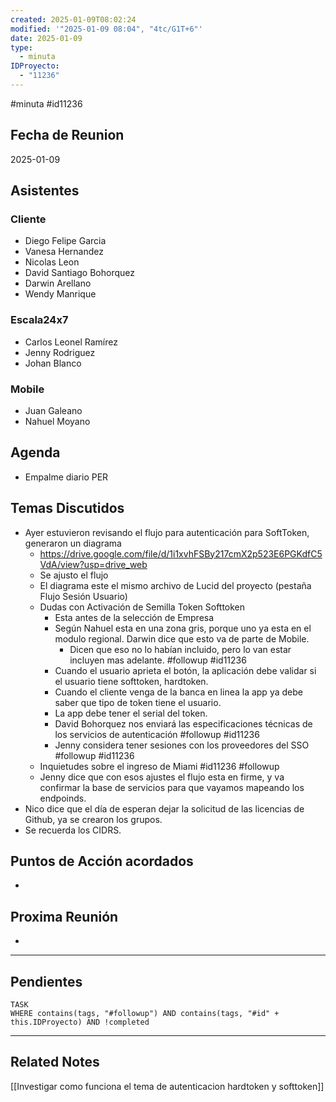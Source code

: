```yaml
---
created: 2025-01-09T08:02:24
modified: '"2025-01-09 08:04", "4tc/G1T+6"'
date: 2025-01-09
type:
  - minuta
IDProyecto:
  - "11236"
---
```


#minuta 
#id11236
## Fecha de Reunion
2025-01-09

## Asistentes

### Cliente
* Diego Felipe Garcia
* Vanesa Hernandez
* Nicolas Leon
* David Santiago Bohorquez
* Darwin Arellano
* Wendy Manrique
### Escala24x7
- Carlos Leonel Ramírez
-  Jenny Rodriguez
- Johan Blanco

### Mobile
- Juan Galeano
- Nahuel Moyano

## Agenda
* Empalme diario PER
## Temas Discutidos
*  Ayer estuvieron revisando el flujo para autenticación para SoftToken, generaron un diagrama
	* https://drive.google.com/file/d/1i1xvhFSBy217cmX2p523E6PGKdfC5VdA/view?usp=drive_web
	* Se ajusto el flujo
	* El diagrama este el mismo archivo de Lucid del proyecto (pestaña Flujo Sesión Usuario)
	* Dudas con Activación de Semilla Token Softtoken
		* Esta antes de la selección de Empresa
		* Según Nahuel esta en una zona gris, porque uno ya esta en el modulo regional. Darwin dice que esto va de parte de Mobile.
			* Dicen que eso no lo habían incluido, pero lo van estar incluyen mas adelante. #followup #id11236
		* Cuando el usuario aprieta el botón, la aplicación debe validar si el usuario tiene softtoken, hardtoken.
		* Cuando el cliente venga de la banca en linea la app ya debe saber que tipo de token tiene el usuario.
		* La app debe tener el serial del token.
		* David Bohorquez nos enviará las especificaciones técnicas de los servicios de autenticación #followup #id11236
		* Jenny considera tener sesiones con los proveedores del SSO #followup #id11236
	* Inquietudes sobre el ingreso de Miami #id11236 #followup 
	* Jenny dice que con esos ajustes el flujo esta en firme, y va confirmar la base de servicios para que vayamos mapeando los endpoinds.
* Nico dice que el día de esperan dejar la solicitud de las licencias de Github, ya se crearon los grupos.
* Se recuerda los CIDRS.

## Puntos de Acción acordados
- 

## Proxima Reunión
*   

--- 
## Pendientes

```dataview
TASK
WHERE contains(tags, "#followup") AND contains(tags, "#id" + this.IDProyecto) AND !completed
```

---

## Related Notes
[[Investigar como funciona el tema de autenticacion hardtoken y softtoken]]
